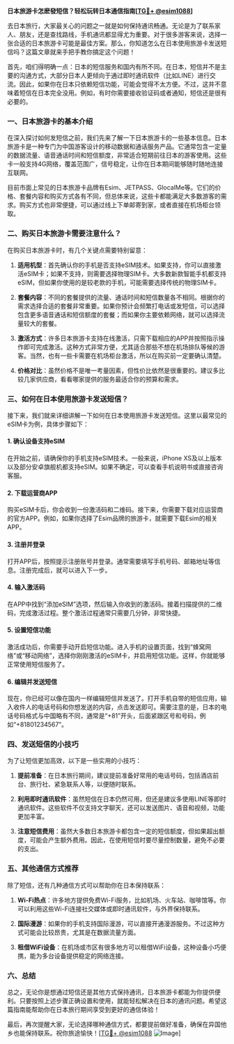 **日本旅游卡怎麽發短信？轻松玩转日本通信指南[[TG💪+ @esim1088](https://t.me/s/esim1088)]**

去日本旅行，大家最关心的问题之一就是如何保持通讯畅通。无论是为了联系家人、朋友，还是查找路线，手机通讯都显得尤为重要。对于很多游客来说，选择一张合适的日本旅游卡可能是最佳方案。那么，你知道怎么在日本使用旅游卡发送短信吗？这篇文章就来手把手教你搞定这个问题！

首先，咱们得明确一点：日本的短信服务和国内有所不同。在日本，短信并不是主要的沟通方式，大部分日本人更倾向于通过即时通讯软件（比如LINE）进行交流。因此，如果你在日本只依赖短信功能，可能会觉得不太方便。不过，这并不意味着短信在日本完全没用。例如，有时你需要接收验证码或者通知，短信还是很有必要的。

### 一、日本旅游卡的基本介绍

在深入探讨如何发短信之前，我们先来了解一下日本旅游卡的一些基本信息。日本旅游卡是一种专门为中国游客设计的移动数据和通话服务产品。它通常包含一定量的数据流量、语音通话时间和短信额度，非常适合短期前往日本的游客使用。这些卡一般支持4G网络，覆盖范围广，信号稳定，让你在日本期间能够随时随地连接互联网。

目前市面上常见的日本旅游卡品牌有Esim、JETPASS、GlocalMe等。它们的价格、套餐内容和购买方式各有不同，但总体来说，这些卡都能满足大多数游客的需求。购买方式也非常便捷，可以通过线上下单邮寄到家，或者直接在机场柜台领取。

### 二、购买日本旅游卡需要注意什么？

在购买日本旅游卡时，有几个关键点需要特别留意：

1. **适用机型**：首先确认你的手机是否支持eSIM技术。如果支持，你可以直接激活eSIM卡；如果不支持，则需要选择物理SIM卡。大多数新款智能手机都支持eSIM，但如果你使用的是较老款的手机，可能需要选择传统的物理SIM卡。

2. **套餐内容**：不同的套餐提供的流量、通话时间和短信数量各不相同。根据你的需求选择合适的套餐非常重要。如果你预计会频繁打电话或发短信，可以选择包含更多语音通话和短信额度的套餐；而如果你主要依赖网络，就可以选择流量较大的套餐。

3. **激活方式**：许多日本旅游卡支持在线激活，只需下载相应的APP并按照指示操作即可完成激活。这种方式非常方便，尤其适合那些不想在机场排队等候的游客。当然，也有一些卡需要在机场柜台激活，所以在购买前一定要确认清楚。

4. **价格对比**：虽然价格不是唯一考量因素，但性价比依然是很重要的。建议多比较几家供应商，看看哪家提供的服务最适合你的预算和需求。

### 三、如何在日本使用旅游卡发送短信？

接下来，我们就来详细讲解一下如何在日本使用旅游卡发送短信。这里以最常见的eSIM卡为例，具体步骤如下：

#### 1. 确认设备支持eSIM
在开始之前，请确保你的手机支持eSIM技术。一般来说，iPhone XS及以上版本以及部分安卓旗舰机都支持eSIM。如果不确定，可以查看手机说明书或直接咨询客服。

#### 2. 下载运营商APP
购买eSIM卡后，你会收到一份激活码和二维码。接下来，你需要下载对应运营商的官方APP。例如，如果你选择了Esim品牌的旅游卡，就需要下载Esim的相关APP。

#### 3. 注册并登录
打开APP后，按照提示注册账号并登录。通常需要填写手机号码、邮箱地址等信息。注册完成后，就可以进入下一步。

#### 4. 输入激活码
在APP中找到“添加eSIM”选项，然后输入你收到的激活码。接着扫描提供的二维码，完成激活过程。整个激活过程通常只需要几分钟，非常快捷。

#### 5. 设置短信功能
激活成功后，你需要手动开启短信功能。进入手机的设置页面，找到“蜂窝网络”或“移动网络”，选择你刚刚激活的eSIM卡，并启用短信功能。这样，你就能够正常使用短信服务了。

#### 6. 编辑并发送短信
现在，你已经可以像在国内一样编辑短信并发送了。打开手机自带的短信应用，输入收件人的电话号码和你想发送的内容，点击发送即可。需要注意的是，日本的电话号码格式与中国略有不同，通常是“+81”开头，后面紧跟区号和号码，例如“+81801234567”。

### 四、发送短信的小技巧

为了让短信更加高效，以下是一些实用的小技巧：

1. **提前准备**：在日本旅行期间，建议提前准备好常用的电话号码，包括酒店前台、旅行社、紧急联系人等，以便随时联系。
   
2. **利用即时通讯软件**：虽然短信在日本仍然可用，但还是建议多使用LINE等即时通讯软件。这些软件不仅支持文字聊天，还可以发送图片、语音和视频，功能更加丰富。

3. **注意短信费用**：虽然大多数日本旅游卡都包含一定的短信额度，但如果超出额度，可能会产生额外费用。因此，在使用短信时要尽量控制数量，避免不必要的支出。

### 五、其他通信方式推荐

除了短信，还有几种通信方式可以帮助你在日本保持联系：

1. **Wi-Fi热点**：许多地方提供免费Wi-Fi服务，比如机场、火车站、咖啡馆等。你可以利用这些Wi-Fi连接社交媒体或即时通讯软件，与外界保持联系。

2. **国际漫游**：如果你的手机支持国际漫游，可以直接开通漫游服务。不过这种方式可能会比较昂贵，尤其是在数据流量方面。

3. **租借WiFi设备**：在机场或市区有很多地方可以租借WiFi设备，这种设备小巧便携，能为多台设备提供稳定的网络连接。

### 六、总结

总之，无论你是想通过短信还是其他方式保持通讯，日本旅游卡都能为你提供便利。只要按照上述步骤正确设置和使用，就能轻松解决在日本的通讯问题。希望这篇指南能帮助你在日本旅行期间享受到更好的通信体验！

最后，再次提醒大家，无论选择哪种通信方式，都要提前做好准备，确保在异国他乡也能保持联系。祝你旅途愉快！[[TG💪+ @esim1088](https://t.me/s/esim1088) ![Image](https://i.postimg.cc/4NQfJmqS/Snipaste-2025-05-13-00-14-12.png)]
